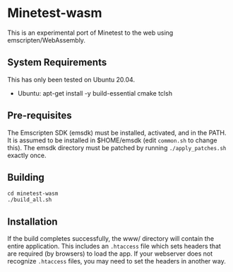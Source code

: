 Minetest-wasm
=============

This is an experimental port of Minetest to the web using emscripten/WebAssembly.


System Requirements
-------------------
This has only been tested on Ubuntu 20.04.

* Ubuntu: apt-get install -y build-essential cmake tclsh

Pre-requisites
--------------
The Emscripten SDK (emsdk) must be installed, activated, and in the PATH.
It is assumed to be installed in $HOME/emsdk (edit `common.sh` to change this).
The emsdk directory must be patched by running `./apply_patches.sh` exactly once.

Building
---------

    cd minetest-wasm
    ./build_all.sh

Installation
------------

If the build completes successfully, the www/ directory will contain the entire application. This 
includes an `.htaccess` file which sets headers that are required (by browsers) to load the app. 
If your webserver does not recognize `.htaccess` files, you may need to set the headers in
another way.

